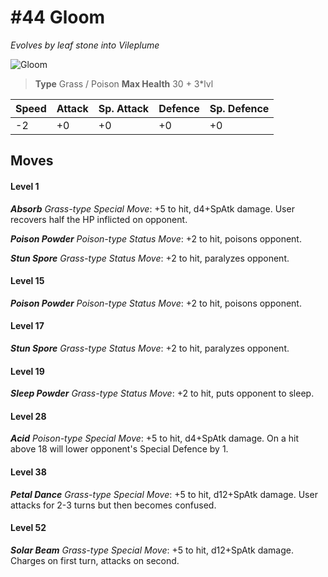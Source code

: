 # #44 Gloom
*Evolves by leaf stone into Vileplume*

![Gloom](https://img.pokemondb.net/sprites/home/normal/1x/gloom.png)

> **Type** Grass / Poison
> **Max Health** 30 + 3\*lvl

| Speed | Attack | Sp. Attack | Defence | Sp. Defence |
| ----- | ------ | ---------- | ------- | ----------- |
| -2 | +0 | +0 | +0 | +0 |

## Moves
#### Level 1

***Absorb** Grass-type Special Move*: +5 to hit, d4+SpAtk damage. User recovers half the HP inflicted on opponent.

***Poison Powder** Poison-type Status Move*: +2 to hit, poisons opponent.

***Stun Spore** Grass-type Status Move*: +2 to hit, paralyzes opponent.
#### Level 15

***Poison Powder** Poison-type Status Move*: +2 to hit, poisons opponent.
#### Level 17

***Stun Spore** Grass-type Status Move*: +2 to hit, paralyzes opponent.
#### Level 19

***Sleep Powder** Grass-type Status Move*: +2 to hit, puts opponent to sleep.
#### Level 28

***Acid** Poison-type Special Move*: +5 to hit, d4+SpAtk damage. On a hit above 18 will lower opponent's Special Defence by 1.
#### Level 38

***Petal Dance** Grass-type Special Move*: +5 to hit, d12+SpAtk damage. User attacks for 2-3 turns but then becomes confused.
#### Level 52

***Solar Beam** Grass-type Special Move*: +5 to hit, d12+SpAtk damage. Charges on first turn, attacks on second.

